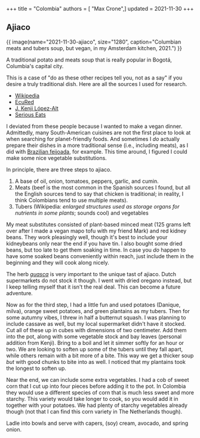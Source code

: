 +++
title = "Colombia"
authors = [ "Max Crone",]
updated = 2021-11-30
+++


## Ajiaco

{{ image(name="2021-11-30-ajiaco", size="1280", caption="Columbian meats and tubers soup, but vegan, in my Amsterdam kitchen, 2021.") }}

A traditional potato and meats soup that is really popular in Bogotá, Columbia's capital city.

This is a case of "do as these other recipes tell you, not as a say" if you desire a truly traditional dish. Here are all the sources I used for research.

- [Wikipedia](https://en.wikipedia.org/wiki/Ajiaco)
- [EcuRed](http://www.ecured.cu/index.php/Ajiaco_cobrero)
- [J. Kenji López-Alt](https://www.youtube.com/watch?v=B6f0qKjfdNA)
- [Serious Eats](https://www.seriouseats.com/ajiaco-colombian-chicken-and-potato-soup-recipe)

I deviated from these people because I wanted to make a vegan dinner. Admittedly, many South-American cuisines are not the first place to look at when searching for planet-friendly foods. And sometimes I *do* actually prepare their dishes in a more traditional sense (i.e., including meats), as I did with [Brazilian feijoada](/food/brazil#feijoada), for example. This time around, I figured I could make some nice vegetable substitutions.

In principle, there are three steps to ajiaco.

1. A base of oil, onion, tomatoes, peppers, garlic, and cumin.
2. Meats (beef is the most common in the Spanish sources I found, but all the English sources tend to say that chicken is traditional; in reality, I think Colombians tend to use multiple meats).
3. Tubers (Wikipedia: *enlarged structures used as storage organs for nutrients in some plants*; sounds cool) and vegetables

My meat substitutes consisted of plant-based minced meat (125 grams left over after I made a vegan mapo tofu with my friend Mark) and red kidney beans. They work pleasingly well, though it's best to include your kidneybeans only near the end if you have tin. I also bought some dried beans, but too late to get them soaking in time. In case you *do* happen to have some soaked beans conveniently within reach, just include them in the beginning and they will cook along nicely.

The herb [*guasca*](https://en.wikipedia.org/wiki/Galinsoga_parviflora) is very important to the unique tast of ajiaco. Dutch supermarkets do not stock it though. I went with dried oregano instead, but I keep telling myself that it isn't the real deal. This can become a future adventure.

Now as for the third step, I had a little fun and used potatoes (Danique, milva), orange sweet potatoes, and green plantains as my tubers. Then for some autumny vibes, I threw in half a butternut squash. I was planning to include cassave as well, but my local supermarket didn't have it stocked. Cut all of these up in cubes with dimensions of two centimeter. Add them into the pot, along with some vegetable stock and bay leaves (personal addition from Kenji). Bring to a boil and let it simmer softly for an hour or two. We are looking to soften up some of the tubers until they fall apart, while others remain with a bit more of a bite. This way we get a thicker soup *but* with good chunks to bite into as well. I noticed that my plantains took the longest to soften up.

Near the end, we can include some extra vegetables. I had a cob of sweet corn that I cut up into four pieces before adding it to the pot. In Colombia they would use a different species of corn that is much less sweet and more starchy. This variety would take longer to cook, so you would add it in together with your potatoes. We had plenty of starchy vegetables already though (not that I can find this corn variety in The Netherlands though).

Ladle into bowls and serve with capers, (soy) cream, avocado, and spring onion.

